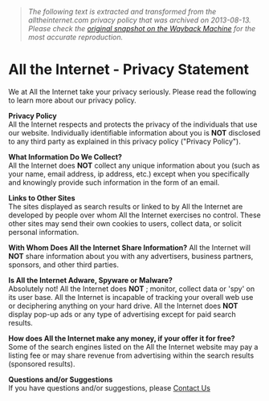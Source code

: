 > *The following text is extracted and transformed from the alltheinternet.com privacy policy that was archived on 2013-08-13. Please check the [original snapshot on the Wayback Machine](https://web.archive.org/web/20130813194939id_/http%3A//alltheinternet.com/texis/open/allthru%3Farea%3Dprivacy) for the most accurate reproduction.*

# All the Internet - Privacy Statement

We at All the Internet take your privacy seriously. Please read the following to learn more about our privacy policy.

**Privacy Policy**  
All the Internet respects and protects the privacy of the individuals that use our website. Individually identifiable information about you is **NOT** disclosed to any third party as explained in this privacy policy ("Privacy Policy").

**What Information Do We Collect?**  
All the Internet does **NOT** collect any unique information about you (such as your name, email address, ip address, etc.) except when you specifically and knowingly provide such information in the form of an email.

**Links to Other Sites**  
The sites displayed as search results or linked to by All the Internet are developed by people over whom All the Internet exercises no control. These other sites may send their own cookies to users, collect data, or solicit personal information.

**With Whom Does All the Internet Share Information?** All the Internet will **NOT** share information about you with any advertisers, business partners, sponsors, and other third parties. 

**Is All the Internet Adware, Spyware or Malware?**  
Absolutely not! All the Internet does **NOT** ; monitor, collect data or 'spy' on its user base. All the Internet is incapable of tracking your overall web use or deciphering anything on your hard drive. All the Internet does **NOT** display pop-up ads or any type of advertising except for paid search results.

**How does All the Internet make any money, if your offer it for free?**  
Some of the search engines listed on the All the Internet website may pay a listing fee or may share revenue from advertising within the search results (sponsored results).

**Questions and/or Suggestions**  
If you have questions and/or suggestions, please [Contact Us](https://web.archive.org/texis/open/allthru?area=contactus)
